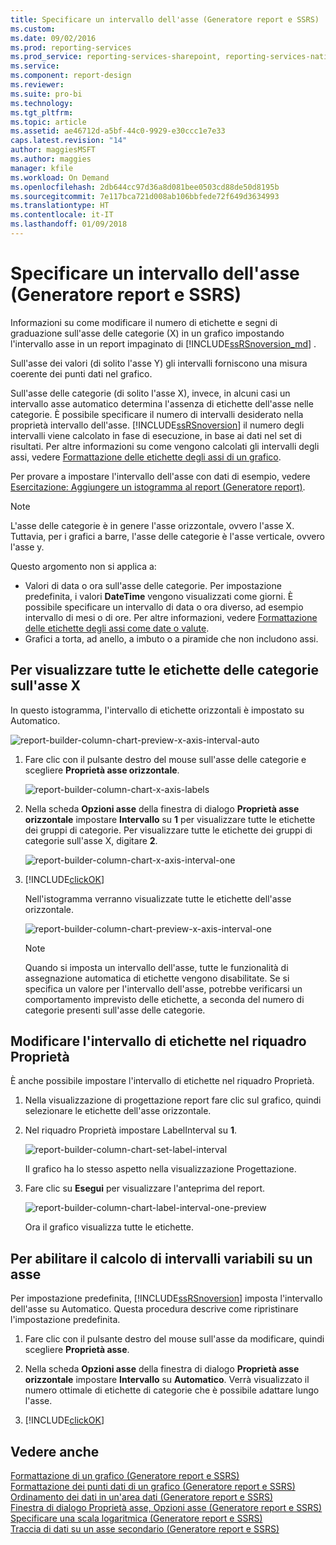 ```yaml
---
title: Specificare un intervallo dell'asse (Generatore report e SSRS) | Microsoft Docs
ms.custom: 
ms.date: 09/02/2016
ms.prod: reporting-services
ms.prod_service: reporting-services-sharepoint, reporting-services-native
ms.service: 
ms.component: report-design
ms.reviewer: 
ms.suite: pro-bi
ms.technology: 
ms.tgt_pltfrm: 
ms.topic: article
ms.assetid: ae46712d-a5bf-44c0-9929-e30ccc1e7e33
caps.latest.revision: "14"
author: maggiesMSFT
ms.author: maggies
manager: kfile
ms.workload: On Demand
ms.openlocfilehash: 2db644cc97d36a8d081bee0503cd88de50d8195b
ms.sourcegitcommit: 7e117bca721d008ab106bbfede72f649d3634993
ms.translationtype: HT
ms.contentlocale: it-IT
ms.lasthandoff: 01/09/2018
---
```

# <a name="specify-an-axis-interval-report-builder-and-ssrs"></a>Specificare un intervallo dell'asse (Generatore report e SSRS)
Informazioni su come modificare il numero di etichette e segni di graduazione sull'asse delle categorie (X) in un grafico impostando l'intervallo asse in un report impaginato di [!INCLUDE[ssRSnoversion_md](../../includes/ssrsnoversion-md.md)] .
 
Sull'asse dei valori (di solito l'asse Y) gli intervalli forniscono una misura coerente dei punti dati nel grafico. 

Sull'asse delle categorie (di solito l'asse X), invece, in alcuni casi un intervallo asse automatico determina l'assenza di etichette dell'asse nelle categorie. È possibile specificare il numero di intervalli desiderato nella proprietà intervallo dell'asse. [!INCLUDE[ssRSnoversion](../../includes/ssrsnoversion-md.md)] il numero degli intervalli viene calcolato in fase di esecuzione, in base ai dati nel set di risultati. Per altre informazioni su come vengono calcolati gli intervalli degli assi, vedere [Formattazione delle etichette degli assi di un grafico](../../reporting-services/report-design/formatting-axis-labels-on-a-chart-report-builder-and-ssrs.md).  

Per provare a impostare l'intervallo dell'asse con dati di esempio, vedere [Esercitazione: Aggiungere un istogramma al report (Generatore report)](Tutorial:%20Add%20a%20Column%20Chart%20to%20Your%20Report%20\(Report%20Builder\).md).
  
> [!NOTE]  
>  L'asse delle categorie è in genere l'asse orizzontale, ovvero l'asse X. Tuttavia, per i grafici a barre, l'asse delle categorie è l'asse verticale, ovvero l'asse y.  
>
> Questo argomento non si applica a:
>-   Valori di data o ora sull'asse delle categorie. Per impostazione predefinita, i valori **DateTime** vengono visualizzati come giorni. È possibile specificare un intervallo di data o ora diverso, ad esempio intervallo di mesi o di ore. Per altre informazioni, vedere [Formattazione delle etichette degli assi come date o valute](../../reporting-services/report-design/format-axis-labels-as-dates-or-currencies-report-builder-and-ssrs.md).  
>-  Grafici a torta, ad anello, a imbuto o a piramide che non includono assi. 
  
## <a name="to-show-all-the-category-labels-on-the-x-axis"></a>Per visualizzare tutte le etichette delle categorie sull'asse X  

In questo istogramma, l'intervallo di etichette orizzontali è impostato su Automatico.

![report-builder-column-chart-preview-x-axis-interval-auto](../../reporting-services/report-design/media/report-builder-column-chart-preview-x-axis-interval-auto.png)
  
1.  Fare clic con il pulsante destro del mouse sull'asse delle categorie e scegliere **Proprietà asse orizzontale**.   

    ![report-builder-column-chart-x-axis-labels](../../reporting-services/report-design/media/report-builder-column-chart-x-axis-labels.png)
  
2.  Nella scheda **Opzioni asse** della finestra di dialogo **Proprietà asse orizzontale** impostare **Intervallo** su **1** per visualizzare tutte le etichette dei gruppi di categorie. Per visualizzare tutte le etichette dei gruppi di categorie sull'asse X, digitare **2**. 

     ![report-builder-column-chart-x-axis-interval-one](../../reporting-services/report-design/media/report-builder-column-chart-x-axis-interval-one.png)
  
3.  [!INCLUDE[clickOK](../../includes/clickok-md.md)]  

    Nell'istogramma verranno visualizzate tutte le etichette dell'asse orizzontale.

    ![report-builder-column-chart-preview-x-axis-interval-one](../../reporting-services/report-design/media/report-builder-column-chart-preview-x-axis-interval-one.png)
  
    > [!NOTE]  
    >  Quando si imposta un intervallo dell'asse, tutte le funzionalità di assegnazione automatica di etichette vengono disabilitate. Se si specifica un valore per l'intervallo dell'asse, potrebbe verificarsi un comportamento imprevisto delle etichette, a seconda del numero di categorie presenti sull'asse delle categorie.  

## <a name="change-the-label-interval-in-properties-pane"></a>Modificare l'intervallo di etichette nel riquadro Proprietà

È anche possibile impostare l'intervallo di etichette nel riquadro Proprietà.

1.  Nella visualizzazione di progettazione report fare clic sul grafico, quindi selezionare le etichette dell'asse orizzontale.

3. Nel riquadro Proprietà impostare LabelInterval su **1**.

    ![report-builder-column-chart-set-label-interval](../../reporting-services/media/report-builder-column-chart-set-label-interval.png)

    Il grafico ha lo stesso aspetto nella visualizzazione Progettazione. 
    
5.  Fare clic su **Esegui** per visualizzare l'anteprima del report.

    ![report-builder-column-chart-label-interval-one-preview](../../reporting-services/media/report-builder-column-chart-label-interval-one-preview.png)
    
    Ora il grafico visualizza tutte le etichette.
  
## <a name="to-enable-a-variable-interval-calculation-on-an-axis"></a>Per abilitare il calcolo di intervalli variabili su un asse  

Per impostazione predefinita, [!INCLUDE[ssRSnoversion](../../includes/ssrsnoversion-md.md)] imposta l'intervallo dell'asse su Automatico. Questa procedura descrive come ripristinare l'impostazione predefinita. 
  
1.  Fare clic con il pulsante destro del mouse sull'asse da modificare, quindi scegliere **Proprietà asse**. 
  
2.  Nella scheda **Opzioni asse** della finestra di dialogo **Proprietà asse orizzontale** impostare **Intervallo** su **Automatico**. Verrà visualizzato il numero ottimale di etichette di categorie che è possibile adattare lungo l'asse.  
  
3.  [!INCLUDE[clickOK](../../includes/clickok-md.md)]  
  
## <a name="see-also"></a>Vedere anche  
 [Formattazione di un grafico &#40;Generatore report e SSRS&#41;](../../reporting-services/report-design/formatting-a-chart-report-builder-and-ssrs.md)   
 [Formattazione dei punti dati di un grafico (Generatore report e SSRS)](../../reporting-services/report-design/formatting-data-points-on-a-chart-report-builder-and-ssrs.md)   
 [Ordinamento dei dati in un'area dati (Generatore report e SSRS)](../../reporting-services/report-design/sort-data-in-a-data-region-report-builder-and-ssrs.md)   
 [Finestra di dialogo Proprietà asse, Opzioni asse &#40;Generatore report e SSRS&#41;](http://msdn.microsoft.com/library/b276e210-7a12-48ae-971b-7dabae51df11)   
 [Specificare una scala logaritmica &#40;Generatore report e SSRS&#41;](../../reporting-services/report-design/specify-a-logarithmic-scale-report-builder-and-ssrs.md)   
 [Traccia di dati su un asse secondario &#40;Generatore report e SSRS&#41;](../../reporting-services/report-design/plot-data-on-a-secondary-axis-report-builder-and-ssrs.md)  
  
  
